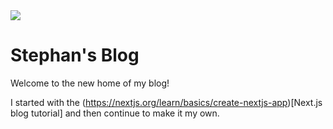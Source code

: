 <img src="https://therealsujitk-vercel-badge.vercel.app/?app=stephan-blog&style=for-the-badge" />

# Stephan's Blog

Welcome to the new home of my blog! 

I started with the (https://nextjs.org/learn/basics/create-nextjs-app)[Next.js blog tutorial] and then continue to make it my own. 

